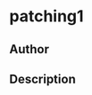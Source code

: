 # patching1

## Author

<!-- Insert Your Name Here -->

## Description

<!-- Describe your example here -->
